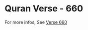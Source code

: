 # Quran Verse - 660 

For more infos, See [Verse 660](https://www.quranbookk.com/quran/search?q=660)
